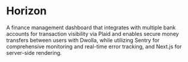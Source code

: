 # Horizon
A finance management dashboard that integrates with multiple bank accounts for transaction visibility via Plaid and enables secure money transfers between users with Dwolla, while utilizing Sentry for comprehensive monitoring and real-time error tracking, and Next.js for server-side rendering.